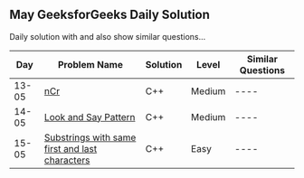 ## May GeeksforGeeks Daily Solution

Daily solution with and also show similar questions...


| Day | Problem Name      | Solution                | Level   | Similar Questions |
|-----|------------------|---------------------|----------|-----------------------|
| 13-05  | [nCr](https://www.geeksforgeeks.org/problems/ncr1019/1) | C++ | Medium  |----|
| 14-05  | [Look and Say Pattern](https://www.geeksforgeeks.org/problems/decode-the-pattern1138/1) | C++ | Medium  |----|
| 15-05  | [Substrings with same first and last characters](https://www.geeksforgeeks.org/problems/substrings-with-similar-first-and-last-characters3644/1) | C++ | Easy  |----|